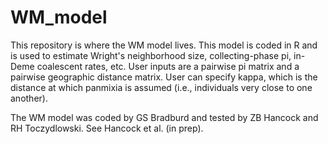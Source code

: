 # WM_model
This repository is where the WM model lives. This model is coded in R and is used to estimate Wright's neighborhood size, collecting-phase pi, in-Deme coalescent rates, etc. User inputs are a pairwise pi matrix and a pairwise geographic distance matrix. User can specify kappa, which is the distance at which panmixia is assumed (i.e., individuals very close to one another). 

The WM model was coded by GS Bradburd and tested by ZB Hancock and RH Toczydlowski. See Hancock et al. (in prep). 
